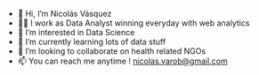 - 👋 Hi, I’m Nicolás Vásquez
- :male_detective: I work as Data Analyst winning everyday with web analytics	
- 👀 I’m interested in Data Science
- 🌱 I’m currently learning lots of data stuff
- 💞️ I’m looking to collaborate on health related NGOs
- 📫 You can reach me anytime ! nicolas.varob@gmail.com

<!---
nicolasvarob/nicolasvarob is a ✨ special ✨ repository because its `README.md` (this file) appears on your GitHub profile.
You can click the Preview link to take a look at your changes.
--->
